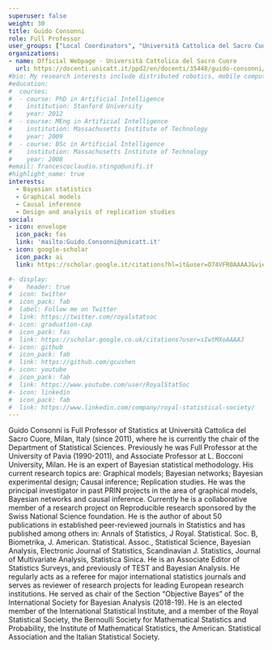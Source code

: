 ```yaml
---
superuser: false
weight: 30
title: Guido Consonni
role: Full Professor
user_groups: ["Local Coordinators", "Università Cattolica del Sacro Cuore"]
organizations:
- name: Official Webpage - Università Cattolica del Sacro Cuore
  url: https://docenti.unicatt.it/ppd2/en/docenti/35448/guido-consonni/profilo
#bio: My research interests include distributed robotics, mobile computing and programmable matter.
#education:
#  courses:
#  - course: PhD in Artificial Intelligence
#    institution: Stanford University
#    year: 2012
#  - course: MEng in Artificial Intelligence
#    institution: Massachusetts Institute of Technology
#    year: 2009
#  - course: BSc in Artificial Intelligence
#    institution: Massachusetts Institute of Technology
#    year: 2008
#email: francescoclaudio.stingo@unifi.it
#highlight_name: true
interests:
  - Bayesian statistics
  - Graphical models
  - Causal inference
  - Design and analysis of replication studies
social:
- icon: envelope
  icon_pack: fas
  link: 'mailto:Guido.Consonni@unicatt.it'
- icon: google-scholar
  icon_pack: ai
  link: https://scholar.google.it/citations?hl=it&user=O74VFR0AAAAJ&view_op=list_works&sortby=pubdate

#- display:
#    header: true
#  icon: twitter
#  icon_pack: fab
#  label: Follow me on Twitter
#  link: https://twitter.com/royalstatsoc
#- icon: graduation-cap
#  icon_pack: fas
#  link: https://scholar.google.co.uk/citations?user=sIwtMXoAAAAJ
#- icon: github
#  icon_pack: fab
#  link: https://github.com/gcushen
#- icon: youtube
#  icon_pack: fab
#  link: https://www.youtube.com/user/RoyalStatSoc
#- icon: linkedin
#  icon_pack: fab
#  link: https://www.linkedin.com/company/royal-statistical-society/
---
```


Guido Consonni is Full Professor of Statistics at Università Cattolica del Sacro Cuore, Milan, Italy (since 2011), where he is currently the chair of the Department of Statistical Sciences. Previously he was Full Professor at the University of Pavia (1990-2011), and Associate Professor at L. Bocconi University, Milan. He is an expert of Bayesian statistical methodology. His current research topics are: Graphical models; Bayesian networks; Bayesian experimental design; Causal inference; Replication studies. He was the principal investigator in past PRIN projects in the area of graphical models, Bayesian networks and causal inference. Currently he is a collaborative member of a research project on Reproducible research sponsored by the Swiss National Science foundation. He is the author of about 50 publications in established peer-reviewed journals in Statistics and has published among others in: Annals of Statistics, J Royal. Statistical. Soc. B, Biometrika, J. American. Statistical. Assoc., Statistical Science, Bayesian Analysis, Electronic Journal of Statistics, Scandinavian J. Statistics, Journal of Multivariate Analysis, Statistica Sinica. He is an Associate Editor of Statistics Surveys, and previously of TEST and Bayesian Analysis. He regularly acts as a referee for major international statistics journals and serves as reviewer of research projects for leading European research institutions. He served as chair of the Section “Objective Bayes” of the International Society for Bayesian Analysis (2018-19). He is an elected member of the International Statistical Institute, and a member of the Royal Statistical Society, the Bernoulli Society for Mathematical Statistics and Probability, the Institute of Mathematical Statistics, the American. Statistical Association and the Italian Statistical Society.

